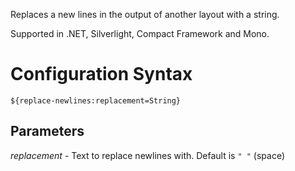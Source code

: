 Replaces a new lines in the output of another layout with a string.

Supported in .NET, Silverlight, Compact Framework and Mono.

# Configuration Syntax
`${replace-newlines:replacement=String}`

## Parameters
_replacement_ - Text to replace newlines with. Default is `" "` (space)